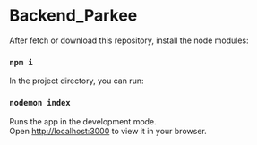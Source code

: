 # Backend_Parkee


After fetch or download this repository, install the node modules:
### `npm i`

In the project directory, you can run:

### `nodemon index`

Runs the app in the development mode.\
Open [http://localhost:3000](http://localhost:3000) to view it in your browser.

